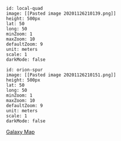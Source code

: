 ```leaflet
id: local-quad
image: [[Pasted image 20201126210139.png]]
height: 500px
lat: 50
long: 50
minZoom: 1
maxZoom: 10
defaultZoom: 9
unit: meters
scale: 1
darkMode: false
```

```leaflet
id: orion-spur
image: [[Pasted image 20201126210151.png]]
height: 500px
lat: 50
long: 50
minZoom: 1
maxZoom: 10
defaultZoom: 9
unit: meters
scale: 1
darkMode: false
```

[Galaxy Map](http://galaxymap.org/drupal/node/45)